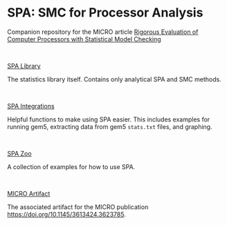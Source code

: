 # SPA: SMC for Processor Analysis

Companion repository for the MICRO article [Rigorous Evaluation of Computer Processors with Statistical Model Checking](https://dl.acm.org/doi/abs/10.1145/3613424.3623785)

<br />

[SPA Library](https://github.com/filipmazurek/spa-library)

The statistics library itself. Contains only analytical SPA and SMC methods.

<br />

[SPA Integrations](https://github.com/filipmazurek/spa-integrations)

Helpful functions to make using SPA easier. This includes examples for running gem5, extracting data from gem5 `stats.txt` files, and graphing.

<br />

[SPA Zoo](https://github.com/filipmazurek/spa-zoo)

A collection of examples for how to use SPA. 

<br />

[MICRO Artifact](https://github.com/filipmazurek/spa-artifact)

The associated artifact for the MICRO publication https://doi.org/10.1145/3613424.3623785. 

